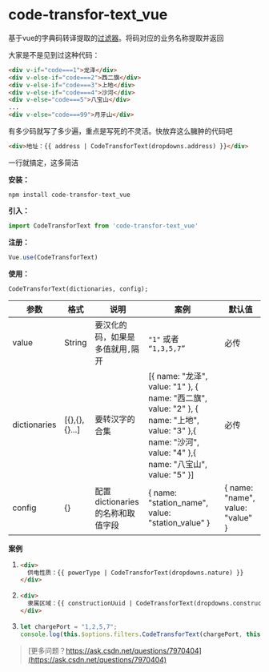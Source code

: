 # code-transfor-text_vue
基于vue的字典码转译提取的[过滤器](https://blog.csdn.net/qq_42618566/article/details/107784878)。将码对应的业务名称提取并返回



大家是不是见到过这种代码：

```html
<div v-if="code===1">龙泽</div>
<div v-else-if="code===2">西二旗</div>
<div v-else-if="code===3">上地</div>
<div v-else-if="code===4">沙河</div>
<div v-else="code===5">八宝山</div>
...
<div v-else="code===99">月牙山</div>
```

有多少码就写了多少遍，重点是写死的不灵活。快放弃这么臃肿的代码吧

```html
<div>地址：{{ address | CodeTransforText(dropdowns.address) }}</div>
```

一行就搞定，这多简洁



**安装：**

```
npm install code-transfor-text_vue
```

**引入：**

```javascript
import CodeTransforText from 'code-transfor-text_vue'
```


**注册：**

```javascript
Vue.use(CodeTransforText)
```


**使用：**

```
CodeTransforText(dictionaries, config);
```

| 参数         | 格式          | 说明                             | 案例                                                         | 默认值                           |
| ------------ | ------------- | -------------------------------- | ------------------------------------------------------------ | -------------------------------- |
| value        | String        | 要汉化的码，如果是多值就用`,`隔开 | `"1"` 或者 `“1,3,5,7”`                                     | 必传                             |
| dictionaries | [{},{},{}...] | 要转汉字的合集                   | [{ name: "龙泽", value: "1" }, { name: "西二旗", value: "2" }, { name: "上地", value: "3" },{ name: "沙河", value: "4" },{ name: "八宝山", value: "5" }] | 必传                             |
| config       | {}            | 配置dictionaries的名称和取值字段 | { name: "station_name", value: "station_value" }             | { name: "name", value: "value" } |




**案例**

1. ```html
   <div>
     供电性质：{{ powerType | CodeTransforText(dropdowns.nature) }}
   </div>
   
2. ```html
   <div>
     隶属区域：{{ constructionUuid | CodeTransforText(dropdowns.constructionUuid, {name:"construction",value: "uuid"}) }}
   </div>
   ```

3. ```javascript
   let chargePort = "1,2,5,7";
   console.log(this.$options.filters.CodeTransforText(chargePort, this.dropdowns.chargePort));
   ```



> [更多问题？https://ask.csdn.net/questions/7970404](https://ask.csdn.net/questions/7970404)







